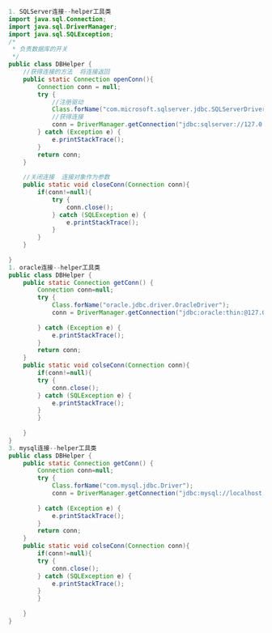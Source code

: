 ﻿```java
1. SQLServer连接--helper工具类
import java.sql.Connection;
import java.sql.DriverManager;
import java.sql.SQLException;
/*
 * 负责数据库的开关
 */
public class DBHelper {
	//获得连接的方法  将连接返回
	public static Connection openConn(){
		Connection conn = null;
		try {
			//注册驱动
			Class.forName("com.microsoft.sqlserver.jdbc.SQLServerDriver");
			//获得连接
			conn = DriverManager.getConnection("jdbc:sqlserver://127.0.0.1:1433;database=newsDB","sa","123456");
		} catch (Exception e) {
			e.printStackTrace();
		}
		return conn;
	}
	
	//关闭连接  连接对象作为参数
	public static void closeConn(Connection conn){
		if(conn!=null){
			try {
				conn.close();
			} catch (SQLException e) {
				e.printStackTrace();
			}
		}
	}
	
}
1. oracle连接--helper工具类
public class DBHelper {
	public static Connection getConn() {
		Connection conn=null;
		try {
			Class.forName("oracle.jdbc.driver.OracleDriver");
			conn = DriverManager.getConnection("jdbc:oracle:thin:@127.0.0.1:1521:orcl","system","manager");
			
		} catch (Exception e) {
			e.printStackTrace();
		}	
		return conn;
	}
	public static void colseConn(Connection conn){
		if(conn!=null){
		try {
			conn.close();
		} catch (SQLException e) {
			e.printStackTrace();
		}
		}
		
	}
}
3. mysql连接--helper工具类
public class DBHelper {
	public static Connection getConn() {
		Connection conn=null;
		try {
			Class.forName("com.mysql.jdbc.Driver");
			conn = DriverManager.getConnection("jdbc:mysql://localhost:3306/lightnote", "root", "123456");
			
		} catch (Exception e) {
			e.printStackTrace();
		}
		return conn;
	}
	public static void colseConn(Connection conn){
		if(conn!=null){
		try {
			conn.close();
		} catch (SQLException e) {
			e.printStackTrace();
		}
		}
		
	}
}
```